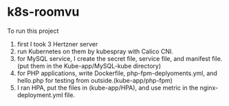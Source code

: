 # k8s-roomvu
To run this project 
1. first I took 3 Hertzner server
2. run Kubernetes on them by kubespray with Calico CNI.
3. for MySQL service, I create the secret file, service file, and manifest file. (put them in the Kube-app/MySQL-kube directory)
4. for PHP applications, write Dockerfile, php-fpm-deplyoments.yml, and hello.php for testing from outside.(kube-app/php-fpm)
5. I ran HPA, put the files in (kube-app/HPA), and use metric in the nginx-deployment.yml file.
